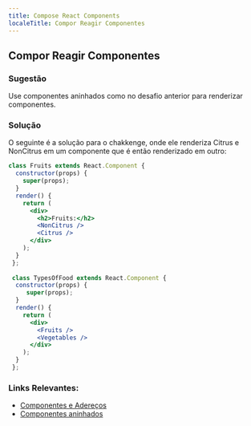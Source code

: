 ```yaml
---
title: Compose React Components
localeTitle: Compor Reagir Componentes
---
```

## Compor Reagir Componentes

### Sugestão

Use componentes aninhados como no desafio anterior para renderizar componentes.

### Solução

O seguinte é a solução para o chakkenge, onde ele renderiza Citrus e NonCitrus em um componente que é então renderizado em outro:

```jsx
class Fruits extends React.Component { 
  constructor(props) { 
    super(props); 
  } 
  render() { 
    return ( 
      <div> 
        <h2>Fruits:</h2> 
        <NonCitrus /> 
        <Citrus /> 
      </div> 
    ); 
  } 
 }; 
 
 class TypesOfFood extends React.Component { 
  constructor(props) { 
     super(props); 
  } 
  render() { 
    return ( 
      <div> 
        <Fruits /> 
        <Vegetables /> 
      </div> 
    ); 
  } 
 }; 
```

### Links Relevantes:

*   [Componentes e Adereços](https://reactjs.org/docs/components-and-props.html)
*   [Componentes aninhados](http://www.reactjstutorial.net/nested-components.html)